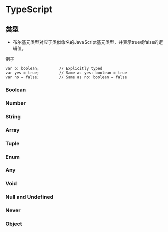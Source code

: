 # TypeScript

## 类型
- 布尔基元类型对应于类似命名的JavaScript基元类型，并表示true或false的逻辑值。

例子
```例子
var b: boolean;         // Explicitly typed  
var yes = true;         // Same as yes: boolean = true  
var no = false;         // Same as no: boolean = false
```
### Boolean

### Number

### String

### Array

### Tuple

### Enum

### Any

### Void

### Null and Undefined

### Never

### Object
